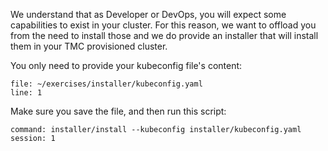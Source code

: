 We understand that as Developer or DevOps, you will expect some capabilities to exist in your cluster. For this reason, we want to offload you from the need to install those and we do provide an installer that will install them in your TMC provisioned cluster.

You only need to provide your kubeconfig file's content:

```editor:open-file
file: ~/exercises/installer/kubeconfig.yaml
line: 1
```

Make sure you save the file, and then run this script:

```terminal:execute
command: installer/install --kubeconfig installer/kubeconfig.yaml
session: 1
```
